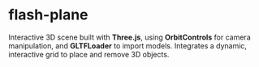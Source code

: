 # flash-plane

Interactive 3D scene built with **Three.js**, using **OrbitControls** for camera manipulation, and **GLTFLoader** to import models. Integrates a dynamic, interactive grid to place and remove 3D objects.
